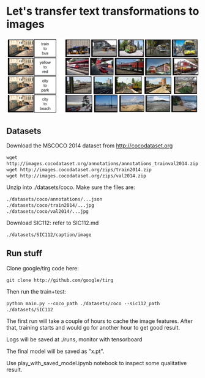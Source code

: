 # Let's transfer text transformations to images
![ZZ](../cocoqual1.png?raw=true "X")

## Datasets

Download the MSCOCO 2014 dataset from http://cocodataset.org
```
wget http://images.cocodataset.org/annotations/annotations_trainval2014.zip
wget http://images.cocodataset.org/zips/train2014.zip
wget http://images.cocodataset.org/zips/val2014.zip
```
Unzip into ./datasets/coco. Make sure the files are:
```
./datasets/coco/annotations/...json
./datasets/coco/train2014/...jpg
./datasets/coco/val2014/...jpg
```
Download SIC112: refer to SIC112.md
```
./datasets/SIC112/caption/image
```


## Run stuff

Clone google/tirg code here:
```
git clone http://github.com/google/tirg

```

Then run the train+test:
```
python main.py --coco_path ./datasets/coco --sic112_path ./datasets/SIC112

```
The first run will take a couple of hours to cache the image features. After that, training starts and would go for another hour to get good result.

Logs will be saved at ./runs, monitor with tensorboard

The final model will be saved as "x.pt".

Use play_with_saved_model.ipynb notebook to inspect some qualitative result.
